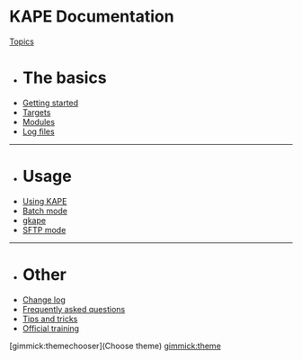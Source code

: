 # KAPE Documentation

[Topics]()

  * # The basics
  * [Getting started](Pages\2.-Getting-started.md)
  * [Targets](Pages\2.1-Targets.md)
  * [Modules](Pages\2.2-Modules.md)
  * [Log files](Pages\4.-Log-files.md)
  - - - -
  * # Usage
  * [Using KAPE](Pages\3.-Using-KAPE.md)
  * [Batch mode](Pages\3.1-Batch-mode.md)
  * [gkape](Pages\5.-gkape.md)
  * [SFTP mode](Pages\6.-SFTP.md)
  - - - -
  * # Other
  * [Change log](Pages\0.-Changelog.md)
  * [Frequently asked questions](Pages\50-Frequently-asked-questions.md)
  * [Tips and tricks](Pages\60-Tips-and-tricks.md)
  * [Official training](Pages\70-training.md)

[gimmick:themechooser](Choose theme)
[gimmick:theme](flatly)
